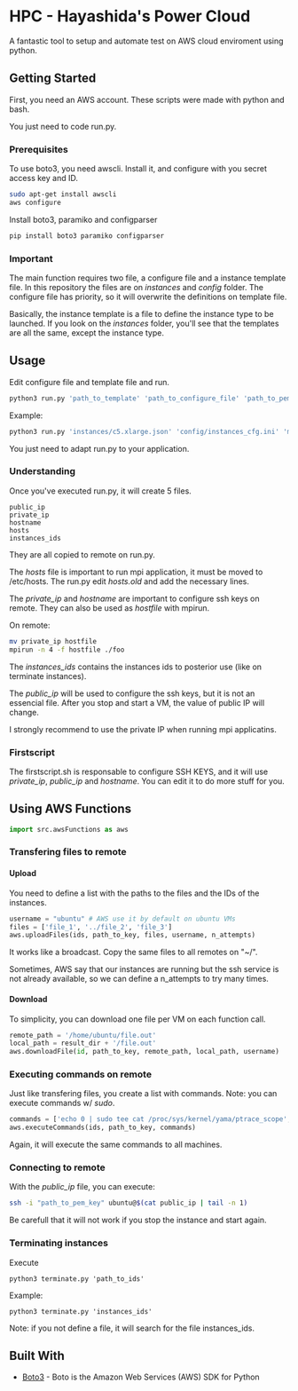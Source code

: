 # HPC - Hayashida's Power Cloud

A fantastic tool to setup and automate test on AWS cloud enviroment using python.

## Getting Started

First, you need an AWS account. These scripts were made with python and bash.

You just need to code run.py.

### Prerequisites

To use boto3, you need awscli. Install it, and configure with you secret access key and ID.

```bash
sudo apt-get install awscli
aws configure
```

Install boto3, paramiko and configparser

```bash
pip install boto3 paramiko configparser
```
### Important

The main function requires two file, a configure file and a instance template file.
In this repository the files are on _instances_ and _config_ folder.
The configure file has priority, so it will overwrite the definitions on template file.

Basically, the instance template is a file to define the instance type to be launched. If you look on the _instances_ folder, you'll see that the templates are all the same, except the instance type.

## Usage

Edit configure file and template file and run.

```bash
python3 run.py 'path_to_template' 'path_to_configure_file' 'path_to_pem_key'
```

Example:

```bash
python3 run.py 'instances/c5.xlarge.json' 'config/instances_cfg.ini' 'mykey.pem'
```

You just need to adapt run.py to your application.

### Understanding

Once you've executed run.py, it will create 5 files.

```
public_ip
private_ip
hostname
hosts
instances_ids
```

They are all copied to remote on run.py.

The _hosts_ file is important to run mpi application, it must be moved to /etc/hosts.
The run.py edit _hosts.old_ and add the necessary lines.

The _private_ip_ and _hostname_ are important to configure ssh keys on remote.
They can also be used as _hostfile_ with mpirun.

On remote:

```bash
mv private_ip hostfile
mpirun -n 4 -f hostfile ./foo
```

The _instances_ids_ contains the instances ids to posterior use (like on terminate instances).

The _public_ip_ will be used to configure the ssh keys, but it is not an essencial file.
After you stop and start a VM, the value of public IP will change.

I strongly recommend to use the private IP when running mpi applicatins.

### Firstscript

The firstscript.sh is responsable to configure SSH KEYS, and it will use _private_ip_, _public_ip_ and _hostname_.
You can edit it to do more stuff for you.
## Using AWS Functions

```python
import src.awsFunctions as aws
```

### Transfering files to remote

#### Upload
You need to define a list with the paths to the files and the IDs of the instances.

```python
username = "ubuntu" # AWS use it by default on ubuntu VMs
files = ['file_1', '../file_2', 'file_3']
aws.uploadFiles(ids, path_to_key, files, username, n_attempts)
```

It works like a broadcast.
Copy the same files to all remotes on "~/".

Sometimes, AWS say that our instances are running but the ssh service is not already available, so we can define a n_attempts to try many times.

#### Download

To simplicity, you can download one file per VM on each function call.

```python
remote_path = '/home/ubuntu/file.out'
local_path = result_dir + '/file.out'
aws.downloadFile(id, path_to_key, remote_path, local_path, username)

```

### Executing commands on remote

Just like transfering files, you create a list with commands.
Note: you can execute commands w/ _sudo_.

```python
commands = ['echo 0 | sudo tee cat /proc/sys/kernel/yama/ptrace_scope', 'sudo mv ~/hosts /etc/hosts']
aws.executeCommands(ids, path_to_key, commands)
```

Again, it will execute the same commands to all machines.

### Connecting to remote

With the _public_ip_ file, you can execute:

```bash
ssh -i "path_to_pem_key" ubuntu@$(cat public_ip | tail -n 1)
```

Be carefull that it will not work if you stop the instance and start again.

### Terminating instances

Execute

```
python3 terminate.py 'path_to_ids'
```

Example:

```
python3 terminate.py 'instances_ids'
```

Note: if you not define a file, it will search for the file instances_ids.

## Built With

* [Boto3](https://boto3.amazonaws.com/v1/documentation/api/latest/index.html) - Boto is the Amazon Web Services (AWS) SDK for Python

